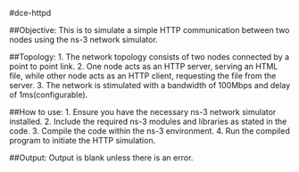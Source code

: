 #dce-httpd

##Objective:
	This is to simulate a simple HTTP communication between two nodes using the ns-3 network simulator.
	
##Topology:
	1. The network topology consists of two nodes connected by a point to point link.
	2. One node acts as an HTTP server, serving an HTML file, while other node acts as an HTTP client, requesting the file from the server.
	3. The network is stimulated with a bandwidth of 100Mbps and delay of 1ms(configurable).

##How to use:
	1. Ensure you have the necessary ns-3 network simulator installed.
	2. Include the required ns-3 modules and libraries as stated in the code.
	3. Compile the code within the ns-3 environment.
	4. Run the compiled program to initiate the HTTP simulation.
	
##Output:
	Output is blank unless there is an error.
